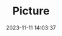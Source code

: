 ---
weight: 1
images:
- /images/edited/181.jpeg
title: Picture
date: 2023-11-11 14:03:37
tags:
- luminar
- work
---